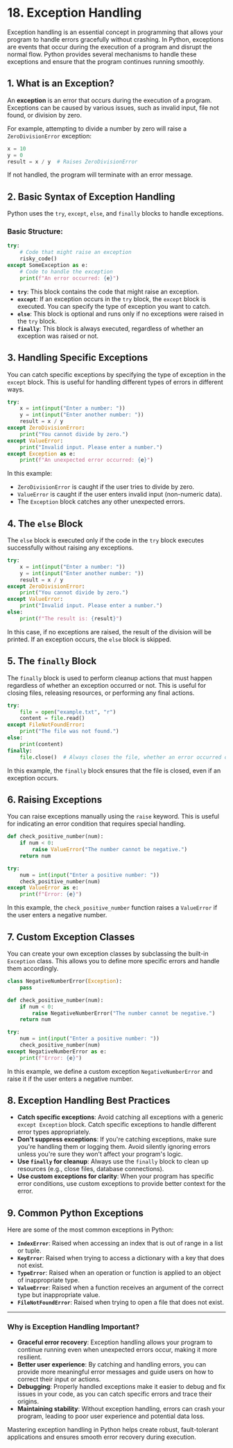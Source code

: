 # 18. **Exception Handling**

Exception handling is an essential concept in programming that allows your program to handle errors gracefully without crashing. In Python, exceptions are events that occur during the execution of a program and disrupt the normal flow. Python provides several mechanisms to handle these exceptions and ensure that the program continues running smoothly.

## **1. What is an Exception?**

An **exception** is an error that occurs during the execution of a program. Exceptions can be caused by various issues, such as invalid input, file not found, or division by zero.

For example, attempting to divide a number by zero will raise a `ZeroDivisionError` exception:

```python
x = 10
y = 0
result = x / y  # Raises ZeroDivisionError
```

If not handled, the program will terminate with an error message.

## **2. Basic Syntax of Exception Handling**

Python uses the `try`, `except`, `else`, and `finally` blocks to handle exceptions.

### **Basic Structure:**

```python
try:
    # Code that might raise an exception
    risky_code()
except SomeException as e:
    # Code to handle the exception
    print(f"An error occurred: {e}")
```

* **`try`**: This block contains the code that might raise an exception.
* **`except`**: If an exception occurs in the `try` block, the `except` block is executed. You can specify the type of exception you want to catch.
* **`else`**: This block is optional and runs only if no exceptions were raised in the `try` block.
* **`finally`**: This block is always executed, regardless of whether an exception was raised or not.

## **3. Handling Specific Exceptions**

You can catch specific exceptions by specifying the type of exception in the `except` block. This is useful for handling different types of errors in different ways.

```python
try:
    x = int(input("Enter a number: "))
    y = int(input("Enter another number: "))
    result = x / y
except ZeroDivisionError:
    print("You cannot divide by zero.")
except ValueError:
    print("Invalid input. Please enter a number.")
except Exception as e:
    print(f"An unexpected error occurred: {e}")
```

In this example:

* `ZeroDivisionError` is caught if the user tries to divide by zero.
* `ValueError` is caught if the user enters invalid input (non-numeric data).
* The `Exception` block catches any other unexpected errors.

## **4. The `else` Block**

The `else` block is executed only if the code in the `try` block executes successfully without raising any exceptions.

```python
try:
    x = int(input("Enter a number: "))
    y = int(input("Enter another number: "))
    result = x / y
except ZeroDivisionError:
    print("You cannot divide by zero.")
except ValueError:
    print("Invalid input. Please enter a number.")
else:
    print(f"The result is: {result}")
```

In this case, if no exceptions are raised, the result of the division will be printed. If an exception occurs, the `else` block is skipped.

## **5. The `finally` Block**

The `finally` block is used to perform cleanup actions that must happen regardless of whether an exception occurred or not. This is useful for closing files, releasing resources, or performing any final actions.

```python
try:
    file = open("example.txt", "r")
    content = file.read()
except FileNotFoundError:
    print("The file was not found.")
else:
    print(content)
finally:
    file.close()  # Always closes the file, whether an error occurred or not
```

In this example, the `finally` block ensures that the file is closed, even if an exception occurs.

## **6. Raising Exceptions**

You can raise exceptions manually using the `raise` keyword. This is useful for indicating an error condition that requires special handling.

```python
def check_positive_number(num):
    if num < 0:
        raise ValueError("The number cannot be negative.")
    return num

try:
    num = int(input("Enter a positive number: "))
    check_positive_number(num)
except ValueError as e:
    print(f"Error: {e}")
```

In this example, the `check_positive_number` function raises a `ValueError` if the user enters a negative number.

## **7. Custom Exception Classes**

You can create your own exception classes by subclassing the built-in `Exception` class. This allows you to define more specific errors and handle them accordingly.

```python
class NegativeNumberError(Exception):
    pass

def check_positive_number(num):
    if num < 0:
        raise NegativeNumberError("The number cannot be negative.")
    return num

try:
    num = int(input("Enter a positive number: "))
    check_positive_number(num)
except NegativeNumberError as e:
    print(f"Error: {e}")
```

In this example, we define a custom exception `NegativeNumberError` and raise it if the user enters a negative number.

## **8. Exception Handling Best Practices**

* **Catch specific exceptions**: Avoid catching all exceptions with a generic `except Exception` block. Catch specific exceptions to handle different error types appropriately.
* **Don't suppress exceptions**: If you're catching exceptions, make sure you're handling them or logging them. Avoid silently ignoring errors unless you're sure they won't affect your program's logic.
* **Use `finally` for cleanup**: Always use the `finally` block to clean up resources (e.g., close files, database connections).
* **Use custom exceptions for clarity**: When your program has specific error conditions, use custom exceptions to provide better context for the error.

## **9. Common Python Exceptions**

Here are some of the most common exceptions in Python:

* **`IndexError`**: Raised when accessing an index that is out of range in a list or tuple.
* **`KeyError`**: Raised when trying to access a dictionary with a key that does not exist.
* **`TypeError`**: Raised when an operation or function is applied to an object of inappropriate type.
* **`ValueError`**: Raised when a function receives an argument of the correct type but inappropriate value.
* **`FileNotFoundError`**: Raised when trying to open a file that does not exist.

---

### **Why is Exception Handling Important?**

* **Graceful error recovery**: Exception handling allows your program to continue running even when unexpected errors occur, making it more resilient.
* **Better user experience**: By catching and handling errors, you can provide more meaningful error messages and guide users on how to correct their input or actions.
* **Debugging**: Properly handled exceptions make it easier to debug and fix issues in your code, as you can catch specific errors and trace their origins.
* **Maintaining stability**: Without exception handling, errors can crash your program, leading to poor user experience and potential data loss.

Mastering exception handling in Python helps create robust, fault-tolerant applications and ensures smooth error recovery during execution.
